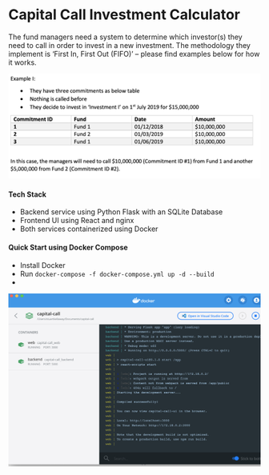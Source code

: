 # Capital Call Investment Calculator

The fund managers need a system to determine which investor(s) they need to call in order to invest in a new investment. The methodology they implement is ‘First In, First Out (FIFO)’ – please find examples below for how it works.

![Example](example_investments.png)

#### Tech Stack

* Backend service using Python Flask with an SQLite Database
* Frontend UI using React and nginx
* Both services containerized using Docker

#### Quick Start using Docker Compose

* Install Docker
* Run `docker-compose -f docker-compose.yml up -d --build`
* 

![Docker Dashboard after Docker Compose Run](docker_dashboard.png)